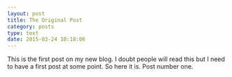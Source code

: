 ```yaml
---
layout: post
title: The Original Post
category: posts
type: text
date: 2015-03-24 10:18:00
---
```


This is the first post on my new blog. I doubt people will read this but I need to have a first post at some point. So here it is.
Post number one.